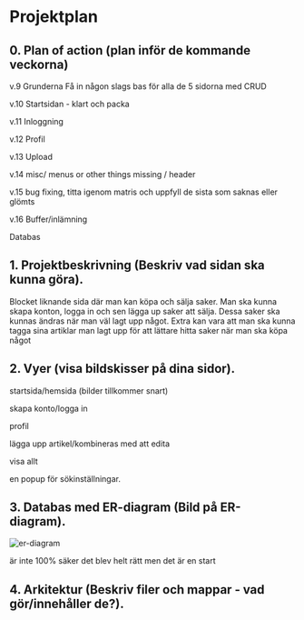 # Projektplan

## 0. Plan of action (plan inför de kommande veckorna)

v.9 Grunderna
Få in någon slags bas för alla de 5 sidorna med CRUD 

v.10 
Startsidan - klart och packa

v.11 
Inloggning

v.12 
Profil 

v.13
Upload 

v.14
misc/ menus or other things missing / header 

v.15 
bug fixing, titta igenom matris och uppfyll de sista som saknas eller glömts

v.16
Buffer/inlämning

Databas

## 1. Projektbeskrivning (Beskriv vad sidan ska kunna göra).
Blocket liknande sida där man kan köpa och sälja saker. Man ska kunna skapa konton, logga in och sen lägga up saker att sälja. Dessa saker ska kunnas ändras när man väl lagt upp något. 
Extra kan vara att man ska kunna tagga sina artiklar man lagt upp för att lättare hitta saker när man ska köpa något 

## 2. Vyer (visa bildskisser på dina sidor).
startsida/hemsida (bilder tillkommer snart)

skapa konto/logga in 

profil 

lägga upp artikel/kombineras med att edita 

visa allt 

en popup för sökinställningar.

## 3. Databas med ER-diagram (Bild på ER-diagram).
![er-diagram](er-diagram.jpg)

är inte 100% säker det blev helt rätt men det är en start 

## 4. Arkitektur (Beskriv filer och mappar - vad gör/innehåller de?).


